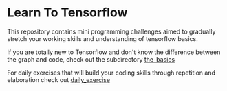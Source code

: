 # Learn To Tensorflow

This repository contains mini programming challenges
aimed to gradually stretch your working skills and 
understanding of tensorflow basics.

If you are totally new to Tensorflow and don't know the difference between the graph and code, check out the subdirectory [the_basics](the_basics)

For daily exercises that will build your coding skills through repetition and elaboration check out [daily_exercise](daily_exercise)

